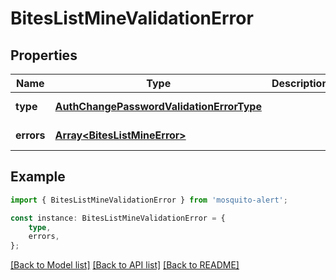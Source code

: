 # BitesListMineValidationError


## Properties

Name | Type | Description | Notes
------------ | ------------- | ------------- | -------------
**type** | [**AuthChangePasswordValidationErrorType**](AuthChangePasswordValidationErrorType.md) |  | [default to undefined]
**errors** | [**Array&lt;BitesListMineError&gt;**](BitesListMineError.md) |  | [default to undefined]

## Example

```typescript
import { BitesListMineValidationError } from 'mosquito-alert';

const instance: BitesListMineValidationError = {
    type,
    errors,
};
```

[[Back to Model list]](../README.md#documentation-for-models) [[Back to API list]](../README.md#documentation-for-api-endpoints) [[Back to README]](../README.md)
